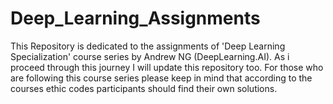 # Deep_Learning_Assignments
This Repository is dedicated to the assignments of 'Deep Learning Specialization' course series by Andrew NG (DeepLearning.AI).
As i proceed through this journey I will update this repository too. For those who are following this course series please keep in mind that 
according to the courses ethic codes participants should find their own solutions.  
